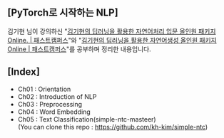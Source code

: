 ## [PyTorch로 시작하는 NLP]

김기현 님이 강의하신 "[김기현의 딥러닝을 활용한 자연어처리 입문 올인원 패키지 Online. | 패스트캠퍼스](https://www.fastcampus.co.kr/data_online_dpnlp)"와 
"[김기현의 딥러닝을 활용한 자연어생성 올인원 패키지 Online | 패스트캠퍼스](https://www.fastcampus.co.kr/data_online_dpnlg)"를 공부하며 정리한 내용입니다.



## [Index]

- Ch01 : Orientation
- Ch02 : Introduction of NLP
- Ch03 : Preprocessing
- Ch04 : Word Embedding
- Ch05 : Text Classification(simple-ntc-masteer)  
(You can clone this repo : https://github.com/kh-kim/simple-ntc)
